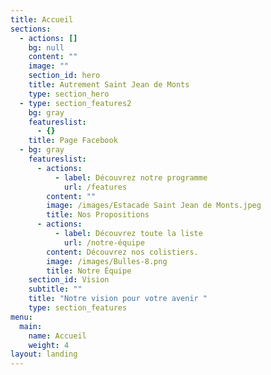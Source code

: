```yaml
---
title: Accueil
sections:
  - actions: []
    bg: null
    content: ""
    image: ""
    section_id: hero
    title: Autrement Saint Jean de Monts
    type: section_hero
  - type: section_features2
    bg: gray
    featureslist:
      - {}
    title: Page Facebook
  - bg: gray
    featureslist:
      - actions:
          - label: Découvrez notre programme
            url: /features
        content: ""
        image: /images/Estacade Saint Jean de Monts.jpeg
        title: Nos Propositions
      - actions:
          - label: Découvrez toute la liste
            url: /notre-équipe
        content: Découvrez nos colistiers.
        image: /images/Bulles-8.png
        title: Notre Équipe
    section_id: Vision
    subtitle: ""
    title: "Notre vision pour votre avenir "
    type: section_features
menu:
  main:
    name: Accueil
    weight: 4
layout: landing
---
```

